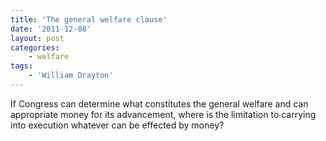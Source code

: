 ```yaml
---
title: 'The general welfare clause'
date: '2011-12-08'
layout: post
categories:
    - welfare
tags:
    - 'William Drayton'
---
```


If Congress can determine what constitutes the general welfare and can appropriate money for its advancement, where is the limitation to carrying into execution whatever can be effected by money?